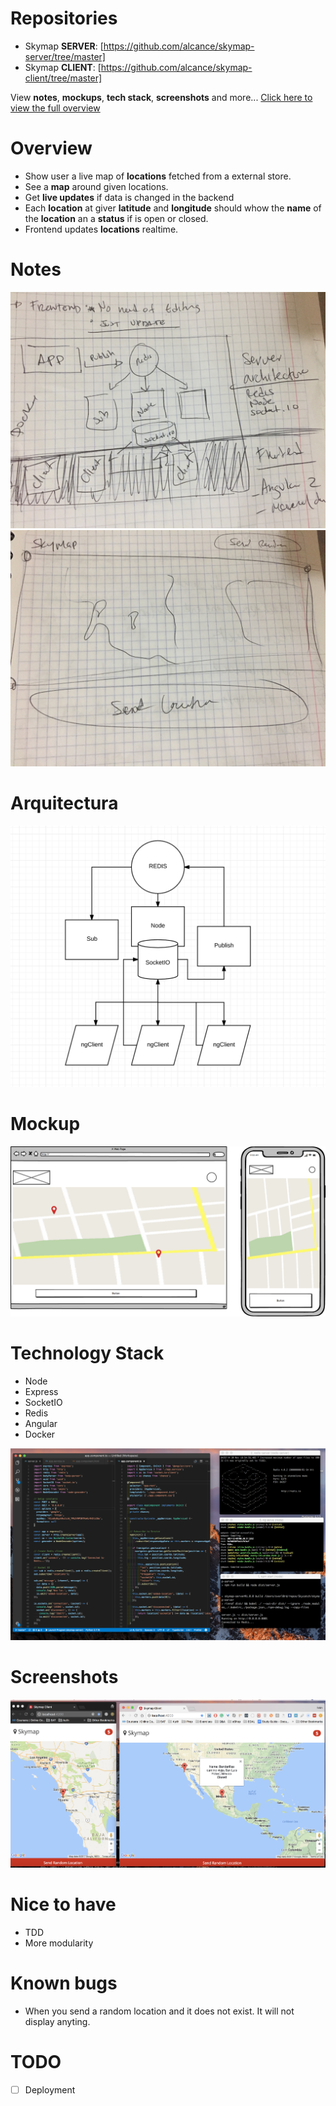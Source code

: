 # Repositories
- Skymap **SERVER**: [https://github.com/alcance/skymap-server/tree/master] 
- Skymap **CLIENT**: [https://github.com/alcance/skymap-client/tree/master] 

View **notes**, **mockups**, **tech stack**, **screenshots** and more... [Click here to view the full overview](https://github.com/alcance/skymap-project/blob/master/README.md)


# Overview
* Show user a live map of **locations** fetched from a external store.
* See a **map** around given locations.
* Get **live updates** if data is changed in the backend
* Each **location** at giver **latitude** and **longitude** should whow the **name** of the **location** an a **status** if is open or closed.
* Frontend updates **locations** realtime.

# Notes
![Alt text](assets/note1.JPG?raw=true "Arquitecture")
![Alt text](assets/note2.JPG?raw=true "Mockup")

# Arquitectura
![Alt text](assets/diagram.png?raw=true "Diagram")

# Mockup
![Alt text](assets/balsamiq.png?raw=true "Diagram")

# Technology Stack
* Node
* Express
* SocketIO
* Redis
* Angular
* Docker

![Alt text](assets/code_cli.png?raw=true "Mockup")

# Screenshots
![Alt text](assets/screen_webapp.png?raw=true "Mockup")

# Nice to have
* TDD
* More modularity

# Known bugs
* When you send a random location and it does not exist. It will not display anyting.

# TODO
- [ ] Deployment
